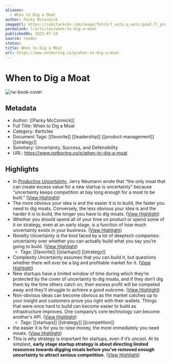 ```yaml
---
aliases:
  - When to Dig a Moat
author: Packy McCormick
imageUrl: https://substackcdn.com/image/fetch/f_auto,q_auto:good,fl_progressive:steep/https%3A%2F%2Fsubstack-post-media.s3.amazonaws.com%2Fpublic%2Fimages%2F1bd7b861-8e47-4c68-ab5d-77e7fb4cb264_1200x600.png
permalink: l/articles/when-to-dig-a-moat
publishedOn: 2023-07-18
source: reader
status: 
title: When to Dig a Moat
url: https://www.notboring.co/p/when-to-dig-a-moat
---
```

# When to Dig a Moat

![rw-book-cover](https://substackcdn.com/image/fetch/f_auto,q_auto:good,fl_progressive:steep/https%3A%2F%2Fsubstack-post-media.s3.amazonaws.com%2Fpublic%2Fimages%2F1bd7b861-8e47-4c68-ab5d-77e7fb4cb264_1200x600.png)

## Metadata

- Author: [[Packy McCormick]]
- Full Title: When to Dig a Moat
- Category: #articles
- Document Tags: [[favorite]] [[leadership]] [[product-management]] [[strategy]]
- Summary: Uncertainty, Success, and Defensibility
- URL: https://www.notboring.co/p/when-to-dig-a-moat

## Highlights

- In _[Productive Uncertainty](https://reactionwheel.net/2020/11/productive-uncertainty.html)_, Jerry Neumann wrote that “the only moat that can create excess value for a new startup is uncertainty” because “uncertainty keeps competition at bay long enough for a moat to be built.” ([View Highlight](https://read.readwise.io/read/01hj3wqc1xv7assz6pm4y7amm2))
- The more obvious your idea is and the easier it is to build, the faster you need to dig moats. Conversely, the less obvious your idea is and the harder it is to build, the longer you have to dig moats. ([View Highlight](https://read.readwise.io/read/01hj3wqkzpxx6z9c6rxygsgcrf))
- Whether you should spend all of your time on product or spend some of it on strategy, even at an early stage, is a function of how much uncertainty exists in your business. ([View Highlight](https://read.readwise.io/read/01hj3wr1xqvegw63sk62texwgc))
- Novelty Uncertainty is the kind faced by a lot of deeptech companies: uncertainty over whether you can actually build what you say you’re going to build. ([View Highlight](https://read.readwise.io/read/01hj3wrejj80npwgff22c533k6))
    - Tags: [[favorite]] [[startups]] [[strategy]]
- Complexity Uncertainty assumes that you can build it, but questions whether there will ever be a big and profitable market for it. ([View Highlight](https://read.readwise.io/read/01hj3wrhda6tb7cg8yj94njvez))
- New startups have a limited window of time during which they’re protected by the cover of uncertainty to dig moats, and if they don’t dig them by the time others catch on, their excess profit will be competed away and they’ll struggle to achieve a good outcome. ([View Highlight](https://read.readwise.io/read/01hj3wrv6hg328c5043ttra2m9))
- Non-obvious ideas can become obvious as the market catches up to your insight and customers prove you right with their wallets. Things that were once hard to build can become easier to build as infrastructure improves. One company’s core technology can become another’s API. ([View Highlight](https://read.readwise.io/read/01hj3wt66qy8fngwxkr0xqaar4))
    - Tags: [[startups]] [[strategy]] [[competition]]
- the easier it is for you to raise money, the more immediately you need moats. ([View Highlight](https://read.readwise.io/read/01hj3wvqcz0vay857hkqpgqyfh))
- This is why strategy is important for startups, even if it’s uncool. At its simplest, **early stage startup strategy is about directing limited resources towards digging moats before you’ve removed enough uncertainty to attract serious competition.** ([View Highlight](https://read.readwise.io/read/01hj48twmga7kzr3rw2ytq6jk8))
